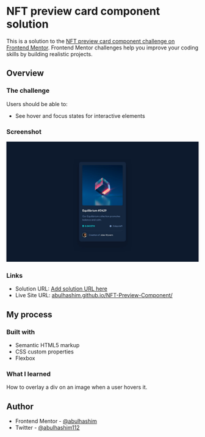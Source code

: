 # NFT preview card component solution

This is a solution to the [NFT preview card component challenge on Frontend Mentor](https://www.frontendmentor.io/challenges/nft-preview-card-component-SbdUL_w0U). Frontend Mentor challenges help you improve your coding skills by building realistic projects.

## Overview

### The challenge

Users should be able to:

- See hover and focus states for interactive elements

### Screenshot

![project-snapshot](images/screenshot.jpg)

### Links

- Solution URL: [Add solution URL here](https://your-solution-url.com)
- Live Site URL: [abulhashim.github.io/NFT-Preview-Component/](https://abulhashim.github.io/NFT-Preview-Component/)

## My process

### Built with

- Semantic HTML5 markup
- CSS custom properties
- Flexbox

### What I learned

How to overlay a div on an image when a user hovers it.

## Author

- Frontend Mentor - [@abulhashim](https://www.frontendmentor.io/profile/abulhashim)
- Twitter - [@abulhashim112](https://www.twitter.com/abulhashim112)
